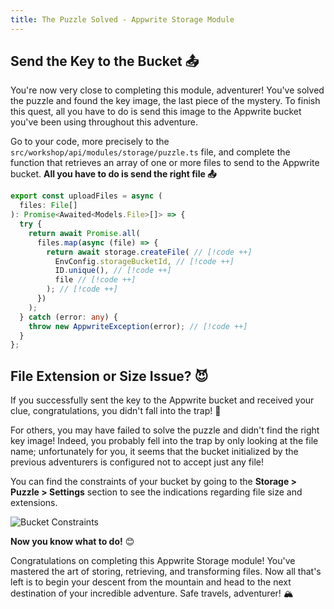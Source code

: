 ```yaml
---
title: The Puzzle Solved - Appwrite Storage Module
---
```


<Hero
title="Puzzle Solved 🧩"
image="/assets/workshop/storage/mountains-end.jpeg"
description="Congratulations, adventurer! You've undoubtedly solved the puzzle and found the image that will serve as
your key! Now all you need to do is send it to the Appwrite bucket to complete this module. You're about to conclude
your adventure in the world of Appwrite Storage. Keep going and move on to the next destination! 🚀"
/>

## Send the Key to the Bucket 📤

You're now very close to completing this module, adventurer! You've solved the puzzle and found the key image, the last
piece of the mystery. To finish this quest, all you have to do is send this image to the Appwrite bucket you've been
using throughout this adventure.

Go to your code, more precisely to the `src/workshop/api/modules/storage/puzzle.ts` file, and complete the function
that retrieves an array of one or more files to send to the Appwrite bucket. **All you have to do is send the right
file 📤**

<Solution>

```ts
export const uploadFiles = async (
  files: File[]
): Promise<Awaited<Models.File>[]> => {
  try {
    return await Promise.all(
      files.map(async (file) => {
        return await storage.createFile( // [!code ++]
          EnvConfig.storageBucketId, // [!code ++]
          ID.unique(), // [!code ++]
          file // [!code ++]
        ); // [!code ++]
      })
    );
  } catch (error: any) {
    throw new AppwriteException(error); // [!code ++]
  }
};
```

</Solution>

## File Extension or Size Issue? 😈

If you successfully sent the key to the Appwrite bucket and received your clue, congratulations, you didn't fall into
the trap! 🎉

For others, you may have failed to solve the puzzle and didn't find the right key image! Indeed, you probably fell into
the trap by only looking at the file name; unfortunately for you, it seems that the bucket initialized by the previous
adventurers is configured not to accept just any file!

You can find the constraints of your bucket by going to the **Storage > Puzzle > Settings** section to see the
indications regarding file size and extensions.

<Image src="/assets/workshop/storage/ext-size.png" alt="Bucket Constraints" />

<br/>

**Now you know what to do!** 😊

Congratulations on completing this Appwrite Storage module! You've mastered the art of storing, retrieving, and
transforming files. Now all that's left is to begin your descent from the mountain and head to the next destination of
your incredible adventure. Safe travels, adventurer! 🏔️
